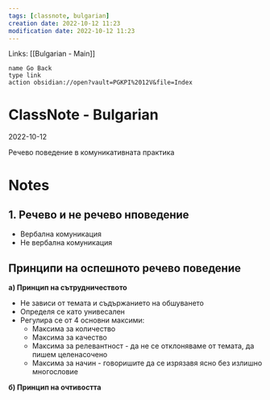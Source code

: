 ```yaml
---
tags: [classnote, bulgarian]
creation date: 2022-10-12 11:23
modification date: 2022-10-12 11:23
---
```


Links: [[Bulgarian - Main]]
```button
name Go Back
type link
action obsidian://open?vault=PGKPI%2012V&file=Index
```
# ClassNote - Bulgarian
2022-10-12

Речево поведение в комуникативната практика
# Notes
## 1. Речево и не речево нповедение
- Вербална комуникация
- Не вербална комуникация

## Принципи на оспешното речево поведение
**а) Принцип на сътрудничеството**
- Не зависи от темата и съдържанието на обшуването
- Определя се като унивесален
- Регулира се от 4 основни максими:
	- Максима за количество
	- Максима за качество
	- Максима за релевантност - да не се отклоняваме от темата, да пишем целенасочено
	- Максима за начин - говоришите да се изрязавя ясно без излишно многословие

**б) Принцип на очтивостта**